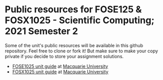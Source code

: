 # Public resources for FOSE125 &amp; FOSX1025 - Scientific Computing; 2021 Semester 2

Some of the unit's public resources will be available in this github repository. Feel free to clone or fork it! But make sure to make your copy private if you decide to store your assignment solutions.

* [FOSE1025 unit guide](https://unitguides.mq.edu.au/units/search/2021?utf8=%E2%9C%93&query=fose1025) at [Macquarie University](https://www.mq.edu.au/)
* [FOSX1025 unit guide](https://unitguides.mq.edu.au/units/search/2021?utf8=%E2%9C%93&query=fosx1025) at [Macquarie University](https://www.mq.edu.au/)
